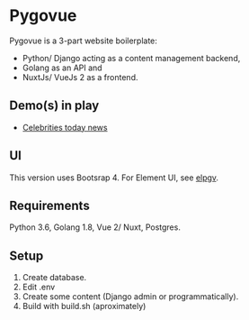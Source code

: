 # Pygovue

Pygovue is a 3-part website boilerplate:
 
* Python/ Django acting as a content management backend,
* Golang as an API and
* NuxtJs/ VueJs 2 as a frontend.

## Demo(s) in play

* [Celebrities today news](https://celebritytodaynews.com/)

## UI

This version uses Bootsrap 4. For Element UI, see [elpgv](https://github.com/xenu256/elpgv).

## Requirements

Python 3.6, Golang 1.8, Vue 2/ Nuxt, Postgres.

## Setup

1. Create database.
2. Edit .env
3. Create some content (Django admin or programmatically).
3. Build with build.sh (aproximately)

